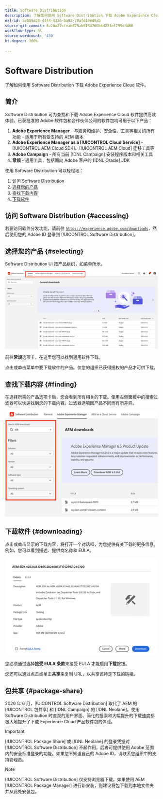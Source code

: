 ```yaml
---
title: Software Distribution
description: 了解如何使用 Software Distribution 下载 Adobe Experience Cloud 软件。
exl-id: ac559a28-4444-4326-ba92-78afd10ed9ab
source-git-commit: 6a2ba27cfeae875ab9184760b6d233ef759dd460
workflow-type: ht
source-wordcount: '430'
ht-degree: 100%

---
```



# Software Distribution

了解如何使用 Software Distribution 下载 Adobe Experience Cloud 软件。

## 简介

Software Distribution 可为查找和下载 Adobe Experience Cloud 软件提供高效体验。已获批准的 Adobe 软件包和合作伙伴公司的软件包均可用于以下产品：

1. **Adobe Experience Manager** - 与服务和维护、安全性、工具等相关的所有功能 - 适用于所有受支持的 AEM 版本
1. **Adobe Experience Manager as a [!UICONTROL Cloud Service]** - [!UICONTROL AEM Cloud SDK]、[!UICONTROL AEM Cloud] 迁移工具等
1. **Adobe Campaign** - 所有当前 [!DNL Campaign] 安装程序版本和相关工具
1. **常规** - 通用工具，包括面向 Adobe 客户的 [!DNL Oracle] JDK

使用 Software Distribution 可以轻松地：

1. [访问 Software Distribution](#accessing)
1. [选择您的产品](#selecting)
1. [查找下载内容](#finding)
1. [下载软件](#downloading)

## 访问 Software Distribution {#accessing}

若要访问软件分发功能，请前往 [`https://experience.adobe.com/downloads`](https://experience.adobe.com/downloads)，然后使用您的 Adobe ID 登录到 [!UICONTROL Software Distribution]。

## 选择您的产品 {#selecting}

Software Distribution UI 按产品组织，如菜单所示。

![按产品组织的菜单](assets/menu.png)

前往&#x200B;**常规**&#x200B;选项卡，在这里您可以找到通用软件下载。

点击或单击菜单中要下载软件的产品。仅您的组织已获得授权的产品才可供下载。

## 查找下载内容 {#finding}

在选择所需的产品选项卡后，您会看到所有相关的下载。使用左侧面板中的搜索过滤器可以快速找到您的下载内容。过滤器选项因产品不同而有所差异。

![过滤器](assets/filters.png)

## 下载软件 {#downloading}

点击或单击显示的下载内容，将打开一个对话框，为您提供有关下载的更多信息。例如，您可以看到描述、提供商名称和 EULA。

![下载详细信息](assets/details.png)

您必须通过选择&#x200B;**接受 EULA 条款**&#x200B;来接受 EULA 才能启用&#x200B;**下载**&#x200B;按钮。

您还可以通过点击或单击&#x200B;**共享**&#x200B;来复制 URL，以共享该特定下载的链接。

## 包共享 {#package-share}

2020 年 6 月，[!UICONTROL Software Distribution] 取代了 AEM 的[!UICONTROL 包共享] 和 [!DNL Campaign] 的 [!DNL Neolane]。使用 Software Distribution 时直观的用户界面、简化的搜索和大幅提升的下载速度都极大地提升了下载 Experience Cloud 产品软件包的体验。

>[!IMPORTANT]
>
>[!UICONTROL Package Share] 或 [!DNL Neolane] 的登录凭据对 [!UICONTROL Software Distribution] 不起作用，后者可提供使用 Adobe 范围内的安全标准登录的功能。如果您不知道自己的 Adobe ID，请联系您组织中的支持管理员。

>[!NOTE]
>
>[!UICONTROL Software Distribution] 仅支持浏览器下载。如果使用 AEM [!UICONTROL Package Manager] 进行新安装，则建议将包下载到本地文件夹并从此处安装包。
